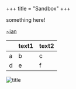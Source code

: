 +++
title = "Sandbox"
+++

something here\!

[\~ian](/en/%7Eian)

<table>
<thead>
<tr class="header">
<th></th>
<th>text1</th>
<th>text2</th>
</tr>
</thead>
<tbody>
<tr class="odd">
<td>a</td>
<td>b</td>
<td>c</td>
</tr>
<tr class="even">
<td>d</td>
<td>e</td>
<td>f</td>
</tr>
</tbody>
</table>

![title](/en/Image.jpg?view=image&max_size=250,250 "title")
